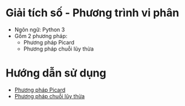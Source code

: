 # Giải tích số - Phương trình vi phân
* Ngôn ngữ: Python 3	
* Gồm 2 phương pháp: 
	* Phương pháp Picard
	* Phương pháp chuỗi lũy thừa
	
# Hướng dẫn sử dụng
* [Phương pháp Picard](https://github.com/Billrizer/Numerical-Analysis_Integrated-Equation/tree/Integral-Equation/Picard)
* [Phương pháp chuỗi lũy thừa](https://github.com/Billrizer/Numerical-Analysis_Integrated-Equation/tree/Integral-Equation/Power%20Series)
